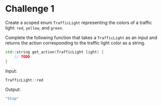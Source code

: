 # Challenge 1

Create a scoped enum `TrafficLight` representing the colors of a traffic light: `red`, `yellow`, and `green`.

Complete the following function that takes a `TrafficLight` as an input and returns the action corresponding to the traffic light color as a string.

```cpp
std::string get_action(TrafficLight light) {
    // TODO
}
```

Input:

```cpp
TrafficLight::red
```

Output:

```cpp
"Stop"
```

